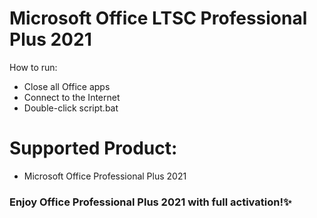 # Microsoft Office LTSC Professional Plus 2021

How to run:

- Close all Office apps
- Connect to the Internet
- Double-click script.bat

# Supported Product:
- Microsoft Office Professional Plus 2021

### Enjoy Office Professional Plus 2021 with full activation!✨
